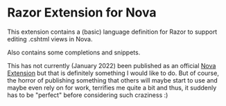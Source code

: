# Razor Extension for Nova

This extension contains a (basic) language definition for Razor to support
editing .cshtml views in Nova.

Also contains some completions and snippets.

This has not currently (January 2022) been published as an official
[Nova Extension][NOVEXT] but that is definitely something I would like to do.
But of course, the horror of publishing something that others will maybe start
to use and maybe even rely on for work, terrifies me quite a bit and thus, it
suddenly has to be "perfect" before considering such craziness :)


[NOVEXT]: https://extensions.panic.com
